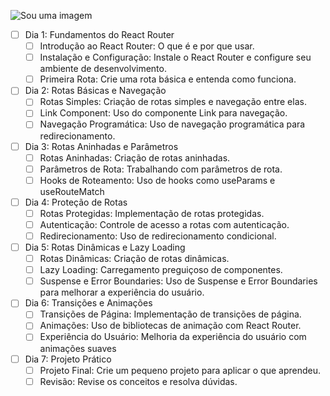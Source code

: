 ![Sou uma imagem](https://i.pinimg.com/736x/9d/a5/da/9da5daf894756f7bafcecfd184180868.jpg)  


- [ ] Dia 1: Fundamentos do React Router
	- [ ] Introdução ao React Router: O que é e por que usar.
	- [ ] Instalação e Configuração: Instale o React Router e configure seu ambiente de desenvolvimento.
	- [ ] Primeira Rota: Crie uma rota básica e entenda como funciona.
- [ ] Dia 2: Rotas Básicas e Navegação
	- [ ] Rotas Simples: Criação de rotas simples e navegação entre elas.  
	- [ ] Link Component: Uso do componente Link para navegação.  
	- [ ] Navegação Programática: Uso de navegação programática para redirecionamento.
- [ ] Dia 3: Rotas Aninhadas e Parâmetros
	- [ ] Rotas Aninhadas: Criação de rotas aninhadas.  
	- [ ] Parâmetros de Rota: Trabalhando com parâmetros de rota.  
	- [ ] Hooks de Roteamento: Uso de hooks como useParams e useRouteMatch
- [ ] Dia 4: Proteção de Rotas
	- [ ] Rotas Protegidas: Implementação de rotas protegidas.  
	- [ ] Autenticação: Controle de acesso a rotas com autenticação.  
	- [ ] Redirecionamento: Uso de redirecionamento condicional.
- [ ] Dia 5: Rotas Dinâmicas e Lazy Loading
	- [ ] Rotas Dinâmicas: Criação de rotas dinâmicas.  
	- [ ] Lazy Loading: Carregamento preguiçoso de componentes.  
	- [ ] Suspense e Error Boundaries: Uso de Suspense e Error Boundaries para melhorar a experiência do usuário.
- [ ] Dia 6: Transições e Animações
	- [ ] Transições de Página: Implementação de transições de página.  
	- [ ] Animações: Uso de bibliotecas de animação com React Router.  
	- [ ] Experiência do Usuário: Melhoria da experiência do usuário com animações suaves
- [ ] Dia 7: Projeto Prático
	- [ ] Projeto Final: Crie um pequeno projeto para aplicar o que aprendeu.  
	- [ ] Revisão: Revise os conceitos e resolva dúvidas.
